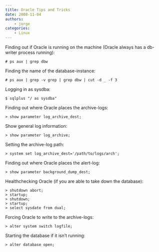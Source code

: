 ```yaml
---
title: Oracle Tips and Tricks
date: 2008-11-04
authors:
    - jorge
categories:
    - Linux
---
```

Finding out if Oracle is running on the machine (Oracle always has a db-writer process running):

```
# ps aux | grep dbw

```

Finding the name of the database-instance:

```
# ps aux | grep -v grep | grep dbw | cut -d _ -f 3

```

Logging in as sysdba:

```
$ sqlplus "/ as sysdba"

```

Finding out where Oracle places the archive-logs:

```
> show parameter log_archive_dest;

```

Show general log information:

```
> show parameter log_archive;

```

Setting the archive-log path:

```
> system set log_archive_dest='/path/to/logs/arch';

```

Finding out where Oracle places the alert-log:

```
> show parameter background_dump_dest;

```

Healthchecking Oracle (if you are able to take down the database):

```
> shutdown abort;
> startup;
> shutdown;
> startup;
> select sysdate from dual;

```

Forcing Oracle to write to the archive-logs:

```
> alter system switch logfile;

```

Starting the database if it isn’t running:

```
> alter database open;

```

